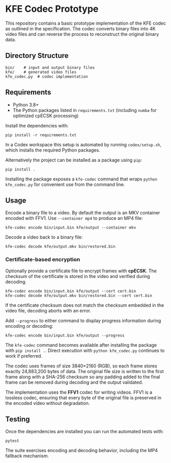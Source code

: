 # KFE Codec Prototype

This repository contains a basic prototype implementation of the KFE codec as
outlined in the specification. The codec converts binary files into 4K video
files and can reverse the process to reconstruct the original binary data.

## Directory Structure

```
bin/    # input and output binary files
kfe/    # generated video files
kfe_codec.py  # codec implementation
```

## Requirements

- Python 3.8+
- The Python packages listed in `requirements.txt` (including `numba` for
  optimized cpECSK processing)

Install the dependencies with:

```
pip install -r requirements.txt
```

In a Codex workspace this setup is automated by running `codex/setup.sh`,
which installs the required Python packages.

Alternatively the project can be installed as a package using ``pip``:

```
pip install .
```

Installing the package exposes a ``kfe-codec`` command that wraps
``python kfe_codec.py`` for convenient use from the command line.

## Usage

Encode a binary file to a video. By default the output is an MKV container
encoded with FFV1. Use ``--container mp4`` to produce an MP4 file:

```
kfe-codec encode bin/input.bin kfe/output --container mkv
```

Decode a video back to a binary file:

```
kfe-codec decode kfe/output.mkv bin/restored.bin
```

### Certificate-based encryption

Optionally provide a certificate file to encrypt frames with **cpECSK**. The
checksum of the certificate is stored in the video and verified during decoding.

```
kfe-codec encode bin/input.bin kfe/output --cert cert.bin
kfe-codec decode kfe/output.mkv bin/restored.bin --cert cert.bin
```

If the certificate checksum does not match the checksum embedded in the video
file, decoding aborts with an error.

Add ``--progress`` to either command to display progress information during
encoding or decoding:

```
kfe-codec encode bin/input.bin kfe/output --progress
```

The ``kfe-codec`` command becomes available after installing the package with
``pip install .``. Direct execution with ``python kfe_codec.py`` continues to
work if preferred.

The codec uses frames of size 3840×2160 (RGB), so each frame stores exactly
24,883,200 bytes of data. The original file size is written to the first frame
along with a SHA-256 checksum so any padding added to the final frame can be
removed during decoding and the output validated.

The implementation uses the **FFV1** codec for writing videos. FFV1 is a
lossless codec, ensuring that every byte of the original file is preserved in
the encoded video without degradation.

## Testing

Once the dependencies are installed you can run the automated tests with:

```
pytest
```

The suite exercises encoding and decoding behavior, including the MP4 fallback
mechanism.
